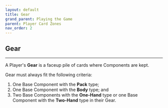 ```yaml
---
layout: default
title: Gear
grand_parent: Playing the Game
parent: Player Card Zones
nav_order: 2
---
```



## Gear

---

A Player's **Gear** is a faceup pile of cards where Components are kept. 

Gear must always fit the following criteria: 
1. One Base Component with the **Pack** type;
2. One Base Component with the **Body** type; and 
3. Two Base Components with the **One-Hand** type or one Base Component with the **Two-Hand** type in their Gear.